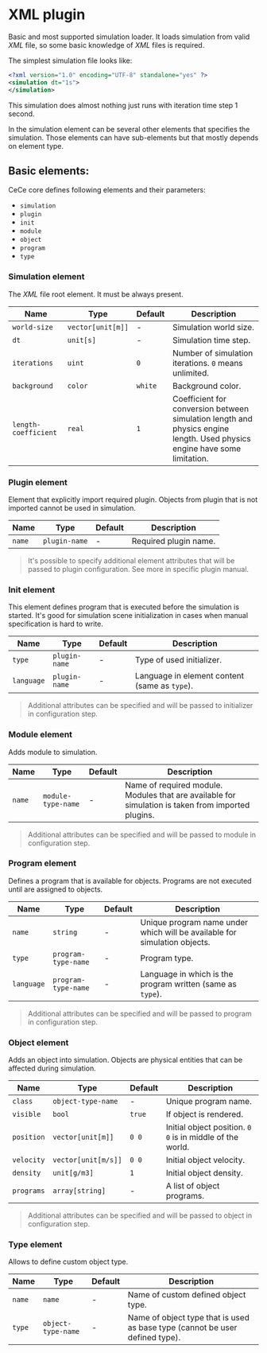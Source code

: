 
# XML plugin

Basic and most supported simulation loader. It loads simulation from valid *XML* file, so
some basic knowledge of *XML* files is required.

The simplest simulation file looks like:

```xml
<?xml version="1.0" encoding="UTF-8" standalone="yes" ?>
<simulation dt="1s">
</simulation>
```

This simulation does almost nothing just runs with iteration time step 1 second.

In the simulation element can be several other elements that specifies the simulation.
Those elements can have sub-elements but that mostly depends on element type.

## Basic elements:

CeCe core defines following elements and their parameters:

* `simulation`
* `plugin`
* `init`
* `module`
* `object`
* `program`
* `type`

### Simulation element

The *XML* file root element. It must be always present.

| Name                   | Type              | Default              | Description |
| ---------------------- | ----------------- | -------------------- | ----------- |
| `world-size`           | `vector[unit[m]]` | -                    | Simulation world size. |
| `dt`                   | `unit[s]`         | -                    | Simulation time step. |
| `iterations`           | `uint`            | `0`                  | Number of simulation iterations. `0` means unlimited. |
| `background`           | `color`           | `white`              | Background color. |
| `length-coefficient`   | `real`            | `1`                  | Coefficient for conversion between simulation length and physics engine length. Used physics engine have some limitation. |

### Plugin element

Element that explicitly import required plugin. Objects from plugin that is not imported cannot be used in simulation.

| Name   | Type          | Default | Description |
| ------ | ------------- | ------- | ----------- |
| `name` | `plugin-name` | -       | Required plugin name. |

> It's possible to specify additional element attributes that will be passed to
> plugin configuration. See more in specific plugin manual.

### Init element

This element defines program that is executed before the simulation is started.
It's good for simulation scene initialization in cases when manual specification
is hard to write.

| Name       | Type          | Default | Description |
| ---------- | ------------- | ------- | ----------- |
| `type`     | `plugin-name` | -       | Type of used initializer. |
| `language` | `plugin-name` | -       | Language in element content (same as `type`). |

> Additional attributes can be specified and will be passed to initializer in configuration step.

### Module element

Adds module to simulation.

| Name   | Type               | Default | Description |
| ------ | ------------------ | ------- | ----------- |
| `name` | `module-type-name` | -       | Name of required module. Modules that are available for simulation is taken from imported plugins. |

> Additional attributes can be specified and will be passed to module in configuration step.

### Program element

Defines a program that is available for objects. Programs are not executed until are assigned to objects.

| Name       | Type                | Default | Description |
| ---------- | ------------------- | ------- | ----------- |
| `name`     | `string`            | -       | Unique program name under which will be available for simulation objects. |
| `type`     | `program-type-name` | -       | Program type. |
| `language` | `program-type-name` | -       | Language in which is the program written (same as `type`). |

> Additional attributes can be specified and will be passed to program in configuration step.

### Object element

Adds an object into simulation. Objects are physical entities that can be affected during simulation.

| Name       | Type                | Default | Description |
| ---------- | ------------------- | ------- | ----------- |
| `class`    | `object-type-name`  | -       | Unique program name. |
| `visible`  | `bool`              | `true`  | If object is rendered. |
| `position` | `vector[unit[m]]`   | `0 0`   | Initial object position. `0 0` is in middle of the world. |
| `velocity` | `vector[unit[m/s]]` | `0 0`   | Initial object velocity. |
| `density`  | `unit[g/m3]`        | `1`     | Initial object density. |
| `programs` | `array[string]`     | -       | A list of object programs. |

> Additional attributes can be specified and will be passed to object in configuration step.

### Type element

Allows to define custom object type.

| Name   | Type               | Default | Description |
| ------ | ------------------ | ------- | ----------- |
| `name` | `name`             | -       | Name of custom defined object type. |
| `type` | `object-type-name` | -       | Name of object type that is used as base type (cannot be user defined type). |
